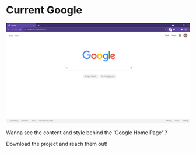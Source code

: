 # Current Google

![Google](img/Current-Google.png)

Wanna see the content and style behind the 'Google Home Page' ?

Download the project and reach them out!
